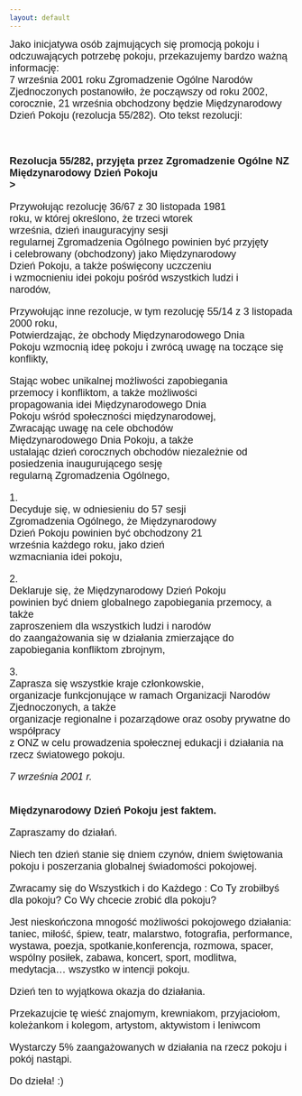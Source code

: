 ```yaml
---
layout: default
---
```

<!--5-->
<p style="margin: 0px 0px 18px; font-size: 18px; font-family: Helvetica;">Jako inicjatywa osób zajmujących się promocją pokoju i odczuwających potrzebę pokoju, przekazujemy bardzo ważną informację:<br>7
września 2001 roku Zgromadzenie Ogólne Narodów Zjednoczonych
postanowiło, że począwszy od roku 2002, corocznie, 21 września
obchodzony będzie Międzynarodowy Dzień Pokoju (rezolucja 55/282). Oto
tekst rezolucji: <br><br></p><p style="margin: 0px 0px 18px; font-size: 18px; font-family: Helvetica;"><br><strong>Rezolucja 55/282, przyjęta przez Zgromadzenie Ogólne NZ<br><b>Międzynarodowy Dzień Pokoju</b><br>></strong></p><p style="margin: 0px 0px 18px; font-size: 18px; font-family: Helvetica;">Przywołując rezolucję 36/67 z 30 listopada 1981 <br>roku, w której określono, że trzeci wtorek <br>września, dzień inauguracyjny sesji<br>regularnej Zgromadzenia Ogólnego powinien być przyjęty <br>i celebrowany (obchodzony) jako Międzynarodowy<br>Dzień Pokoju, a także poświęcony uczczeniu <br>i wzmocnieniu idei pokoju pośród wszystkich ludzi i <br>narodów, 
</p><p style="margin: 0px 0px 18px; font-size: 18px; font-family: Helvetica;">Przywołując inne rezolucje, w tym rezolucję 55/14 z 3 listopada 2000 roku,<br>Potwierdzając, że obchody Międzynarodowego Dnia<br>Pokoju wzmocnią ideę pokoju i zwrócą uwagę na toczące się konflikty, 
</p><p style="margin: 0px 0px 18px; font-size: 18px; font-family: Helvetica;">Stając wobec unikalnej możliwości zapobiegania <br>przemocy i konfliktom, a także możliwości <br>propagowania idei Międzynarodowego Dnia<br>Pokoju wśród społeczności międzynarodowej,<br>Zwracając uwagę na cele obchodów <br>Międzynarodowego Dnia Pokoju, a także <br>ustalając dzień corocznych obchodów niezależnie od posiedzenia inaugurującego sesję <br>regularną Zgromadzenia Ogólnego, 
</p><p style="margin: 0px 0px 18px; font-size: 18px; font-family: Helvetica;">1. <br>Decyduje się, w odniesieniu do 57 sesji <br>Zgromadzenia Ogólnego, że Międzynarodowy <br>Dzień Pokoju powinien być obchodzony 21 <br>września każdego roku, jako dzień <br>wzmacniania idei pokoju, 
</p><p style="margin: 0px 0px 18px; font-size: 18px; font-family: Helvetica;">2. <br>Deklaruje się, że Międzynarodowy Dzień Pokoju<br>powinien być dniem globalnego zapobiegania przemocy, a także <br>zaproszeniem dla wszystkich ludzi i narodów <br>do zaangażowania się w działania zmierzające do<br>zapobiegania konfliktom zbrojnym, 
</p><p style="margin: 0px 0px 18px; font-size: 18px; font-family: Helvetica;">3. <br>Zaprasza się wszystkie kraje członkowskie, <br>organizacje funkcjonujące w ramach Organizacji Narodów Zjednoczonych, a także <br>organizacje regionalne i pozarządowe oraz osoby prywatne do współpracy <br>z ONZ w celu prowadzenia społecznej edukacji i działania na rzecz światowego pokoju. 
</p><p style="margin: 0px 0px 18px; font-size: 18px; font-family: Helvetica;"><em>7 września 2001 r.</em> 
</p><p style="margin: 0px 0px 18px; font-size: 18px; font-family: Helvetica;"> 
</p><p style="margin: 0px 0px 18px; font-size: 18px; font-family: Helvetica;"><br><strong>Międzynarodowy Dzień Pokoju jest faktem.</strong> 
</p><p style="margin: 0px 0px 18px; font-size: 18px; font-family: Helvetica;">Zapraszamy do działań. 
</p><p style="margin: 0px 0px 18px; font-size: 18px; font-family: Helvetica;">Niech ten dzień stanie się dniem czynów, dniem świętowania pokoju i poszerzania globalnej świadomości pokojowej. 
</p><p style="margin: 0px 0px 18px; font-size: 18px; font-family: Helvetica;">Zwracamy się do Wszystkich i do Każdego : Co Ty zrobiłbyś dla pokoju? Co Wy chcecie zrobić dla pokoju? 
</p><p style="margin: 0px 0px 18px; font-size: 18px; font-family: Helvetica;">Jest nieskończona mnogość możliwości
pokojowego działania: taniec, miłość, śpiew, teatr, malarstwo,
fotografia, performance, wystawa, poezja, spotkanie,konferencja,
rozmowa, spacer, wspólny posiłek, zabawa, koncert, sport, modlitwa,
medytacja… wszystko w intencji pokoju. </p><p style="margin: 0px 0px 18px; font-size: 18px; font-family: Helvetica;">Dzień ten to wyjątkowa okazja do działania. 
</p><p style="margin: 0px 0px 18px; font-size: 18px; font-family: Helvetica;">Przekazujcie tę wieść znajomym, krewniakom, przyjaciołom, koleżankom i kolegom, artystom, aktywistom i leniwcom 
</p><p style="margin: 0px 0px 18px; font-size: 18px; font-family: Helvetica;">Wystarczy 5% zaangażowanych w działania na rzecz pokoju i pokój nastąpi. 
</p><p style="margin: 0px 0px 18px; font-size: 18px; font-family: Helvetica;">Do dzieła! :)</p>
<br>